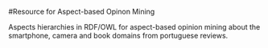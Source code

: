 #Resource for Aspect-based Opinon Mining


Aspects hierarchies in RDF/OWL for aspect-based opinion mining about the smartphone, camera and book domains from portuguese reviews. 
